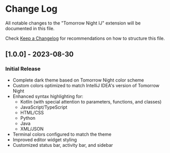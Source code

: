 # Change Log

All notable changes to the "Tomorrow Night IJ" extension will be documented in this file.

Check [Keep a Changelog](http://keepachangelog.com/) for recommendations on how to structure this file.

## [1.0.0] - 2023-08-30

### Initial Release

- Complete dark theme based on Tomorrow Night color scheme
- Custom colors optimized to match IntelliJ IDEA's version of Tomorrow Night
- Enhanced syntax highlighting for:
  - Kotlin (with special attention to parameters, functions, and classes)
  - JavaScript/TypeScript
  - HTML/CSS
  - Python
  - Java
  - XML/JSON
- Terminal colors configured to match the theme
- Improved editor widget styling
- Customized status bar, activity bar, and sidebar

